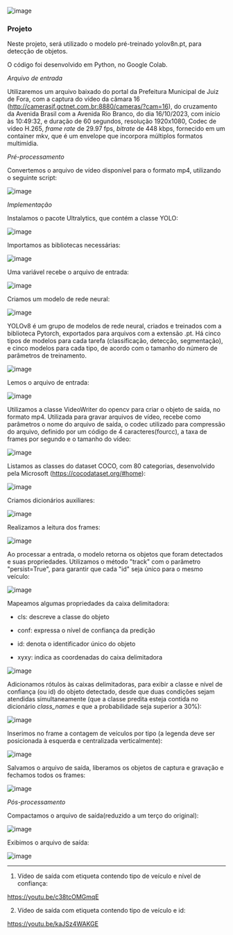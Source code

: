 ![image](https://github.com/guiajf/tfcv/assets/152413615/df527cfc-24e7-4a58-9998-399b5180da38)





### Projeto

Neste projeto, será utilizado o modelo pré-treinado yolov8n.pt, para detecção de objetos.

O código foi desenvolvido em Python, no Google Colab.

*Arquivo de entrada* 

Utilizaremos um arquivo baixado do portal da
Prefeitura Municipal de Juiz de Fora, com a captura do vídeo
da câmara 16 (http://camerasjf.gctnet.com.br:8880/cameras/?cam=16), do cruzamento da Avenida Brasil com a Avenida
Rio Branco, do dia 16/10/2023, com início às 10:49:32, e duração de 60 segundos, resolução 1920x1080, Codec de vídeo H.265, *frame rate* de 29.97 fps, *bitrate* de 448 kbps,
fornecido em um container mkv, que é um envelope que incorpora múltiplos formatos multimídia.

*Pré-processamento*

Convertemos o arquivo de vídeo disponível para o formato
mp4, utilizando o seguinte script:

![image](https://github.com/guiajf/tfcv/assets/152413615/c4944fb6-710d-4955-b595-85d9da992d03)

*Implementação*

Instalamos o pacote Ultralytics, que contém a classe YOLO:

![image](https://github.com/guiajf/tfcv/assets/152413615/488c668a-c8de-4570-a7f1-ac95bdd69e7e)

Importamos as bibliotecas necessárias:

![image](https://github.com/guiajf/tfcv/assets/152413615/fef6d77b-0d30-4c59-9cf3-3efb667a252b)

Uma variável recebe o arquivo de entrada:

![image](https://github.com/guiajf/tfcv/assets/152413615/440d63ee-f7aa-4056-86b1-1d43e26e4e21)

Criamos um modelo de rede neural:

![image](https://github.com/guiajf/tfcv/assets/152413615/c7b74bdf-3e79-49a1-88f5-785a4b10b271)

YOLOv8 é um grupo de modelos de rede neural, criados e treinados com a biblioteca Pytorch, exportados para arquivos com a extensão .pt. Há cinco tipos de modelos para cada tarefa (classificação, detecção, segmentação), e cinco modelos para cada tipo, de acordo com o tamanho do número de parâmetros de treinamento.

![image](https://github.com/guiajf/tfcv/assets/152413615/be930a6c-6eb1-410e-a9c5-fe21b4359417)

Lemos o arquivo de entrada:

![image](https://github.com/guiajf/tfcv/assets/152413615/23d3f61f-e3e7-49e7-900f-1852fd734d63)

Utilizamos a classe VideoWriter do opencv para criar o objeto de saída, no formato mp4. Utilizada para gravar arquivos de vídeo, recebe como parâmetros o nome do arquivo de saída, o codec utilizado para compressão do arquivo, definido por um código de 4 caracteres(fourcc), a taxa de frames por segundo e o tamanho do vídeo:

![image](https://github.com/guiajf/tfcv/assets/152413615/c051bd45-83f6-4e6b-be3a-05127dbe8c6e)

Listamos as classes do dataset COCO, com 80 categorias, desenvolvido pela Microsoft (https://cocodataset.org/#home):

![image](https://github.com/guiajf/tfcv/assets/152413615/f5f91a9b-76df-45f0-a284-c213bd573ca0)

Criamos dicionários auxiliares:

![image](https://github.com/guiajf/tfcv/assets/152413615/5e0a83c7-790d-4e73-8622-74047e895071)

Realizamos a leitura dos frames:

![image](https://github.com/guiajf/tfcv/assets/152413615/310603fa-ae84-461d-95c3-a34220e0f3b3)

Ao processar a entrada, o modelo retorna os objetos que foram detectados e suas propriedades. Utilizamos o método "track" com o parâmetro "persist=True", para garantir que cada "id" seja único para o mesmo veículo:

![image](https://github.com/guiajf/tfcv/assets/152413615/f08e627d-d55e-4415-bd3c-8f14db9a700c)

Mapeamos algumas propriedades da caixa delimitadora:

* cls: descreve a classe do objeto

* conf: expressa o nível de confiança da predição

* id: denota o identificador único do objeto

* xyxy: indica as coordenadas do caixa delimitadora

![image](https://github.com/guiajf/tfcv/assets/152413615/f4a6fb9d-0abb-446a-8522-ca47e9cdf9d9)

Adicionamos rótulos às caixas delimitadoras, para exibir a classe e nível de confiança (ou id) do objeto detectado, desde que duas condições sejam atendidas simultaneamente (que a classe predita esteja contida no dicionário *class_names* e que a probabilidade seja superior a 30%):

![image](https://github.com/guiajf/tfcv/assets/152413615/362e0bf8-1eb9-449a-981f-40e25180bf0b)

Inserimos no frame a contagem de veículos por tipo (a legenda deve ser posicionada à esquerda e centralizada verticalmente):

![image](https://github.com/guiajf/tfcv/assets/152413615/0fe0ca09-ce58-4c27-9ed9-3e6976d4ba88)

Salvamos o arquivo de saída, liberamos os objetos de captura e gravação e fechamos todos os frames:

![image](https://github.com/guiajf/tfcv/assets/152413615/4207157d-15e9-43cb-a3ab-0a83c1372927)

*Pós-processamento*

Compactamos o arquivo de saída(reduzido a um terço do original):

![image](https://github.com/guiajf/tfcv/assets/152413615/abf757da-d3db-4947-a1d5-7d29c141fab7)


Exibimos o arquivo de saída:

![image](https://github.com/guiajf/tfcv/assets/152413615/04b71d90-7b5e-49c1-9086-f1be6ef27ae8)

______________________________________________________________________________________________________________________________________________________________

1) Vídeo de saída com etiqueta contendo tipo de veículo e nível de confiança:

https://youtu.be/c38tcOMGmqE

2) Vídeo de saída com etiqueta contendo tipo de veículo e id: 

https://youtu.be/kaJSz4WAKGE
































